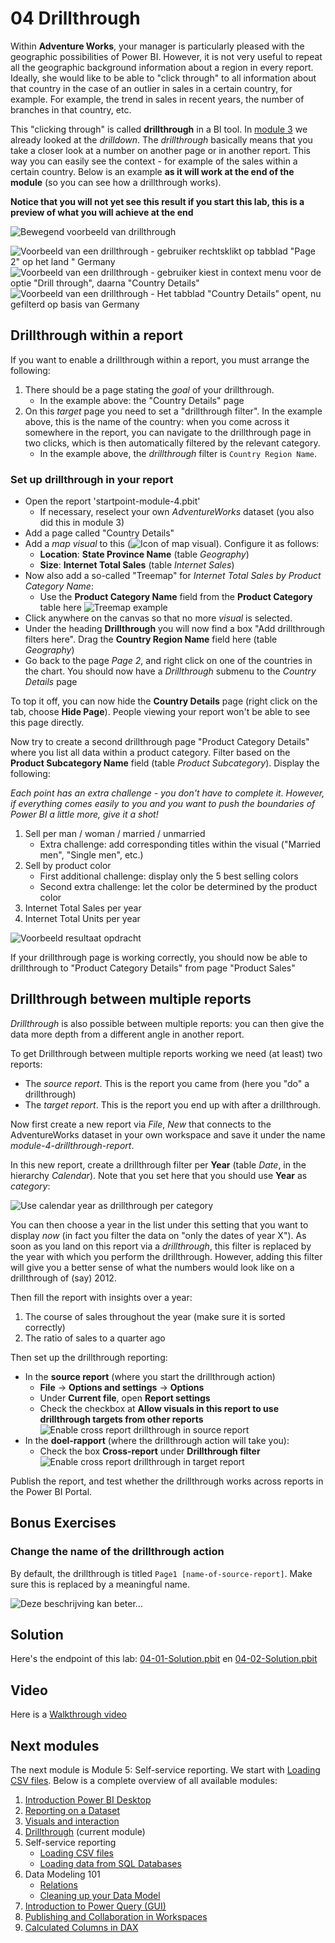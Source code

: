 # 04 Drillthrough

Within **Adventure Works**, your manager is particularly pleased with the geographic possibilities of Power BI. However, it is not very useful to repeat all the geographic background information about a region in every report. Ideally, she would like to be able to "click through" to all information about that country in the case of an outlier in sales in a certain country, for example. For example, the trend in sales in recent years, the number of branches in that country, etc.

This "clicking through" is called **drillthrough** in a BI tool. In [module 3](../03-visuals-and-interaction/03-visuals-and-interaction.md) we already looked at the *drilldown*. The *drillthrough* basically means that you take a closer look at a number on another page or in another report. This way you can easily see the context - for example of the sales within a certain country. Below is an example **as it will work at the end of the module** (so you can see how a drillthrough works).

**Notice that you will not yet see this result if you start this lab, this is a preview of what you will achieve at the end**

![Bewegend voorbeeld van drillthrough](img/01-drillthrough-sample.gif)

![Voorbeeld van een drillthrough - gebruiker rechtsklikt op tabblad "Page 2"  op het land " Germany](img/01a-drillthrough-sample-step1.png)
![Voorbeeld van een drillthrough - gebruiker kiest in context menu voor de optie "Drill through", daarna "Country Details"](img/01a-drillthrough-sample-step2.png)
![Voorbeeld van een drillthrough - Het tabblad "Country Details" opent, nu gefilterd op basis van Germany](img/01a-drillthrough-sample-step3.png)

## Drillthrough within a report

If you want to enable a drillthrough within a report, you must arrange the following:

1. There should be a page stating the *goal* of your drillthrough.
    * In the example above: the "Country Details" page
2. On this *target* page you need to set a "drillthrough filter". In the example above, this is the name of the country: when you come across it somewhere in the report, you can navigate to the drillthrough page in two clicks, which is then automatically filtered by the relevant category.
    * In the example above, the *drillthrough* filter is `Country Region Name`.

### Set up drillthrough in your report

* Open the report 'startpoint-module-4.pbit'
  * If necessary, reselect your own *AdventureWorks* dataset (you also did this in module 3)
* Add a page called "Country Details"
* Add a *map visual* to this (![Icon of map visual](img/02-map-visual.png)). Configure it as follows:
  * **Location**: **State Province Name** (table *Geography*)
  * **Size**: **Internet Total Sales** (table *Internet Sales*)
* Now also add a so-called "Treemap" for *Internet Total Sales by Product Category Name*:
  * Use the **Product Category Name** field from the **Product Category** table here
![Treemap example](img/03-treemap.png)
* Click anywhere on the canvas so that no more *visual* is selected.
* Under the heading **Drillthrough** you will now find a box "Add drillthrough filters here". Drag the **Country Region Name** field here (table *Geography*)
* Go back to the page *Page 2*, and right click on one of the countries in the chart. You should now have a *Drillthrough* submenu to the *Country Details* page

To top it off, you can now hide the **Country Details** page (right click on the tab, choose **Hide Page**). People viewing your report won't be able to see this page directly.

Now try to create a second drillthrough page "Product Category Details" where you list all data within a product category. Filter based on the **Product Subcategory Name** field (table *Product Subcategory*). Display the following:

*Each point has an extra challenge - you don't have to complete it. However, if everything comes easily to you and you want to push the boundaries of Power BI a little more, give it a shot!*

1. Sell per man / woman / married / unmarried
   * Extra challenge: add corresponding titles within the visual ("Married men", "Single men", etc.)
2. Sell by product color
   * First additional challenge: display only the 5 best selling colors
   * Second extra challenge: let the color be determined by the product color
3. Internet Total Sales per year
4. Internet Total Units per year

![Voorbeeld resultaat opdracht](img/05-drillthrough-within-report-final.png)

If your drillthrough page is working correctly, you should now be able to drillthrough to "Product Category Details" from page "Product Sales"

## Drillthrough between multiple reports

*Drillthrough* is also possible between multiple reports: you can then give the data more depth from a different angle in another report.

To get Drillthrough between multiple reports working we need (at least) two reports:

* The *source report*. This is the report you came from (here you "do" a drillthrough)
* The *target report*. This is the report you end up with after a drillthrough.

Now first create a new report via *File*, *New* that connects to the AdventureWorks dataset in your own workspace and save it under the name *module-4-drillthrough-report*.

In this new report, create a drillthrough filter per **Year** (table *Date*, in the hierarchy *Calendar*). Note that you set here that you should use **Year** as *category*:

![Use calendar year as drillthrough per category](img/04-calendar-year-drillthrough-as-category.png)

You can then choose a year in the list under this setting that you want to display *now* (in fact you filter the data on "only the dates of year X"). As soon as you land on this report via a *drillthrough*, this filter is replaced by the year with which you perform the drillthrough. However, adding this filter will give you a better sense of what the numbers would look like on a drillthrough of (say) 2012.

Then fill the report with insights over a year:

1. The course of sales throughout the year (make sure it is sorted correctly)
2. The ratio of sales to a quarter ago

Then set up the drillthrough reporting:

* In the **source report** (where you start the drillthrough action)
  * **File** -> **Options and settings** -> **Options**
  * Under **Current file**, open **Report settings**
  * Check the checkbox at **Allow visuals in this report to use drillthrough targets from other reports**  
![Enable cross report drillthrough in source report](img/06-enable-cross-report-drillthrough-source.png)
* In the **doel-rapport** (where the drillthrough action will take you):
  * Check the box **Cross-report** under **Drillthrough filter**  
![Enable cross report drillthrough in target report](img/07-enable-cross-report-drillthrough-target.png)

Publish the report, and test whether the drillthrough works across reports in the Power BI Portal.

## Bonus Exercises

### Change the name of the drillthrough action

By default, the drillthrough is titled `Page1 [name-of-source-report]`. Make sure this is replaced by a meaningful name.

![Deze beschrijving kan beter...](img/09-onzinnige-naam.png)

## Solution

Here's the endpoint of this lab: [04-01-Solution.pbit](04-01-Solution.pbit) en [04-02-Solution.pbit](04-02-Solution.pbit)

## Video

Here is a [Walkthrough video](https://vimeo.com/584747083/d8e167c13e)

## Next modules

The next module is Module 5: Self-service reporting. We start with [Loading CSV files](../05-self-service-reporting/05-csv-inladen.md). Below is a complete overview of all available modules:

1. [Introduction Power BI Desktop](../01-introduction/01-introduction-powerbi-desktop.md)
2. [Reporting on a Dataset](../02-reporting-on-dataset/02-reporting-on-dataset.md)
3. [Visuals and interaction](../03-visuals-and-interaction/03-visuals-and-interaction.md)
4. [Drillthrough](../04-drillthrough/04-drillthrough.md) (current module)
5. Self-service reporting
   * [Loading CSV files](../05-self-service-reporting/05-csv-inladen.md)
   * [Loading data from SQL Databases](../05-self-service-reporting/06-sql-inladen.md)
6. Data Modeling 101
   * [Relations](../06-data-modeling-101/07-relaties.md)
   * [Cleaning up your Data Model](../06-data-modeling-101/08-opschonen.md)
7. [Introduction to Power Query (GUI)](../07-power-query-gui/09-power-query.md)
8. [Publishing and Collaboration in Workspaces](../08-publishing-and-collaboration-in-workspaces/10-publishing-and-collaboration-in-workspaces.md)
9. [Calculated Columns in DAX](../09-dax/11-calc-columns.md)

